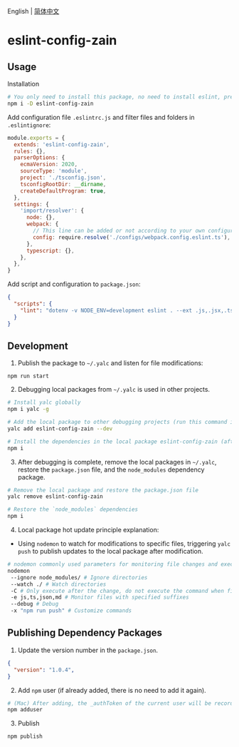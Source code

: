 English | [简体中文](./README.CN.md)

# eslint-config-zain

## Usage

Installation

```bash
# You only need to install this package, no need to install eslint, prettier or other configuration packages
npm i -D eslint-config-zain
```

Add configuration file `.eslintrc.js` and filter files and folders in `.eslintignore`:

```js
module.exports = {
  extends: 'eslint-config-zain',
  rules: {},
  parserOptions: {
    ecmaVersion: 2020,
    sourceType: 'module',
    project: './tsconfig.json',
    tsconfigRootDir: __dirname,
    createDefaultProgram: true,
  },
  settings: {
    'import/resolver': {
      node: {},
      webpack: {
        // This line can be added or not according to your own configuration
        config: require.resolve('./configs/webpack.config.eslint.ts'),
      },
      typescript: {},
    },
  },
}
```

Add script and configuration to `package.json`:

```json
{
  "scripts": {
    "lint": "dotenv -v NODE_ENV=development eslint . --ext .js,.jsx,.ts,.tsx"
  }
}
```

## Development

1. Publish the package to `~/.yalc` and listen for file modifications:

```
npm run start
```

2. Debugging local packages from `~/.yalc` is used in other projects.

```bash
# Install yalc globally
npm i yalc -g

# Add the local package to other debugging projects (run this command in other projects)
yalc add eslint-config-zain --dev

# Install the dependencies in the local package eslint-config-zain (after the dependencies in the current project are updated, you need to execute this command again in other projects)
npm i
```

3. After debugging is complete, remove the local packages in `~/.yalc`, restore the `package.json` file, and the `node_modules` dependency package.

```bash
# Remove the local package and restore the package.json file
yalc remove eslint-config-zain

# Restore the `node_modules` dependencies
npm i
```

4. Local package hot update principle explanation:

- Using `nodemon` to watch for modifications to specific files, triggering `yalc push` to publish updates to the local package after modification.

```bash
# nodemon commonly used parameters for monitoring file changes and executing corresponding commands (more commands can be viewed through nodemon -h)
nodemon
 --ignore node_modules/ # Ignore directories
 --watch ./ # Watch directories
 -C # Only execute after the change, do not execute the command when first starting up (this project is set to execute when first starting up)
 -e js,ts,json,md # Monitor files with specified suffixes
 --debug # Debug
 -x "npm run push" # Customize commands
```

## Publishing Dependency Packages

1. Update the version number in the `package.json`.

```json
{
  "version": "1.0.4",
}
```

2. Add `npm` user (if already added, there is no need to add it again).

```bash
# (Mac) After adding, the _authToken of the current user will be recorded in this directory: /Users/[current user directory]/.npmrc
npm adduser
```

3. Publish

```bash
npm publish
```
